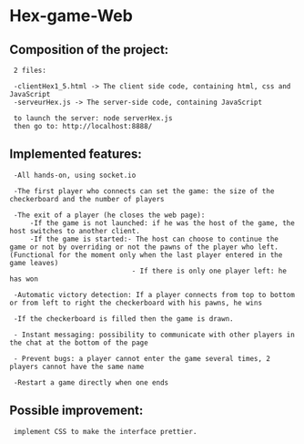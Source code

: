 # Hex-game-Web

<h2>Composition of the project:</h2>

     2 files:

     -clientHex1_5.html -> The client side code, containing html, css and JavaScript
     -serveurHex.js -> The server-side code, containing JavaScript

     to launch the server: node serverHex.js
     then go to: http://localhost:8888/


<h2>Implemented features:</h2>

     -All hands-on, using socket.io

     -The first player who connects can set the game: the size of the checkerboard and the number of players

     -The exit of a player (he closes the web page):
         -If the game is not launched: if he was the host of the game, the host switches to another client.
         -If the game is started:- The host can choose to continue the game or not by overriding or not the pawns of the player who left. (Functional for the moment only when the last player entered in the game leaves)
                                  - If there is only one player left: he has won

     -Automatic victory detection: If a player connects from top to bottom or from left to right the checkerboard with his pawns, he wins

     -If the checkerboard is filled then the game is drawn.

     - Instant messaging: possibility to communicate with other players in the chat at the bottom of the page

     - Prevent bugs: a player cannot enter the game several times, 2 players cannot have the same name
    
     -Restart a game directly when one ends



<h2>Possible improvement:</h2>

     implement CSS to make the interface prettier.
